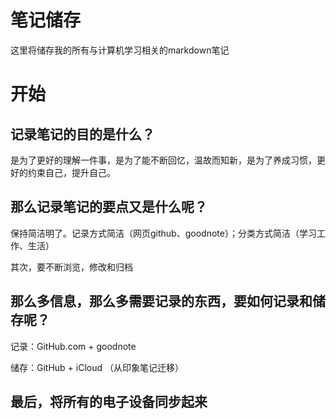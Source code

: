 # 笔记储存

这里将储存我的所有与计算机学习相关的markdown笔记

# 开始

## 记录笔记的目的是什么？

是为了更好的理解一件事，是为了能不断回忆，温故而知新，是为了养成习惯，更好的约束自己，提升自己。

## 那么记录笔记的要点又是什么呢？

保持简洁明了。记录方式简洁（网页github、goodnote）；分类方式简洁（学习工作、生活）

其次，要不断浏览，修改和归档

## 那么多信息，那么多需要记录的东西，要如何记录和储存呢？

记录：GitHub.com + goodnote

储存：GitHub + iCloud （从印象笔记迁移）

## 最后，将所有的电子设备同步起来
